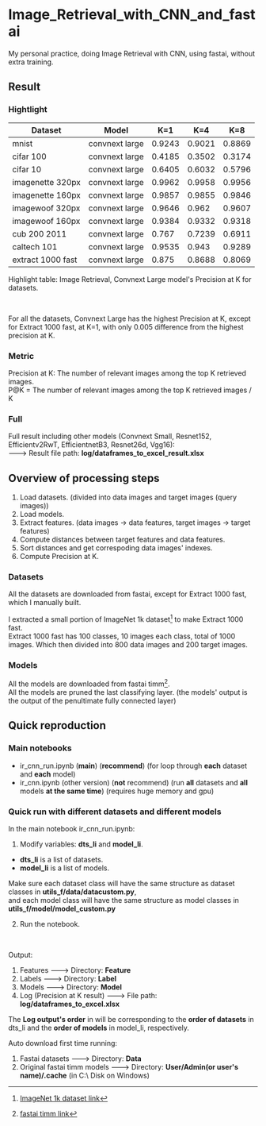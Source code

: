 # Image_Retrieval_with_CNN_and_fastai
My personal practice, doing Image Retrieval with CNN, using fastai, without extra training.


## Result  

### Hightlight

| Dataset | Model | K=1 | K=4 | K=8 |
| ------- | ----- | --- | --- | --- |
| mnist | convnext large | 0.9243 | 0.9021 | 0.8869 |
| cifar 100 | convnext large | 0.4185 | 0.3502 | 0.3174 |
| cifar 10 | convnext large | 0.6405 | 0.6032 | 0.5796 |
| imagenette 320px | convnext large | 0.9962 | 0.9958 | 0.9956 |
| imagenette 160px | convnext large | 0.9857 | 0.9855 | 0.9846 |
| imagewoof 320px | convnext large | 0.9646 | 0.962 | 0.9607 |
| imagewoof 160px | convnext large | 0.9384 | 0.9332 | 0.9318 |
| cub 200 2011 | convnext large | 0.767 | 0.7239 | 0.6911 |
| caltech 101 | convnext large | 0.9535 | 0.943 | 0.9289 |
| extract 1000 fast | convnext large | 0.875 | 0.8688 | 0.8069 |  

Highlight table: Image Retrieval, Convnext Large model's Precision at K for datasets.

<br>

For all the datasets, Convnext Large has the highest Precision at K, except for Extract 1000 fast, at K=1, with only 0.005 difference from the highest precision at K.

### Metric

Precision at K: The number of relevant images among the top K retrieved images.  
P@K = The number of relevant images among the top K retrieved images / K

### Full
Full result including other models (Convnext Small, Resnet152, Efficientv2RwT, EfficientnetB3, Resnet26d, Vgg16):  
---> Result file path: **log/dataframes_to_excel_result.xlsx**


## Overview of processing steps

1. Load datasets. (divided into data images and target images (query images))
2. Load models.  
3. Extract features. (data images -> data features, target images -> target features)
4. Compute distances between target features and data features.
5. Sort distances and get correspoding data images' indexes.
6. Compute Precision at K.

### Datasets

All the datasets are downloaded from fastai, except for Extract 1000 fast, which I manually built.

I extracted a small portion of ImageNet 1k dataset[^1] to make Extract 1000 fast.  
Extract 1000 fast has 100 classes, 10 images each class, total of 1000 images. Which then divided into 800 data images and 200 target images.  

### Models

All the models are downloaded from fastai timm[^2].  
All the models are pruned the last classifying layer. (the models' output is the output of the penultimate fully connected layer)


## Quick reproduction

### Main notebooks

- ir_cnn_run.ipynb (**main**) (**recommend**) (for loop through **each** dataset and **each** model)
- ir_cnn.ipynb (other version) (**not** recommend) (run **all** datasets and **all** models **at the same time**) (requires huge memory and gpu)

### Quick run with different datasets and different models

In the main notebook ir_cnn_run.ipynb:  
1. Modify variables: **dts_li** and **model_li**.  
- **dts_li** is a list of datasets.  
- **model_li** is a list of models.

Make sure each dataset class will have the same structure as dataset classes in **utils_f/data/datacustom.py**,  
and each model class will have the same structure as model classes in **utils_f/model/model_custom.py**

2. Run the notebook.

<br>

Output:
1. Features ---> Directory: **Feature**
2. Labels ---> Directory: **Label**
3. Models ---> Directory: **Model**
4. Log (Precision at K result) ---> File path: **log/dataframes_to_excel.xlsx**

The **Log output's order** in will be corresponding to the **order of datasets** in dts_li and the **order of models** in model_li, respectively.

Auto download first time running:
1. Fastai datasets ---> Directory: **Data**
2. Original fastai timm models ---> Directory: **User/Admin(or user's name)/.cache** (in C:\ Disk on Windows)




[^1]: [ImageNet 1k dataset link](https://www.kaggle.com/datasets/kerrit/imagenet1kmediumtest-10k)
[^2]: [fastai timm link](https://timm.fast.ai/)
